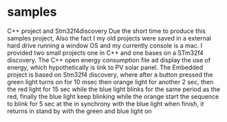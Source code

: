 # samples
C++ project and  Stm32f4discovery 
Due the short time to produce this samples project, Also the fact I my old projects were saved in a external hard drive running a window OS and my currently console is a mac. I provided two small projects one in C++ and one bases on a STm32f4 discovery.
The C++ open energy consumption file ad display the use of energy, which hypothetically is link to PV solar panel.
The Embedded project is based on Stm32f4 discovery, where after a button pressed the green light turns on for 10 msec then orange light
for another 2 sec, then the red light for 15 sec while the blue light blinks for the same period as the red, 
finally the blue light keep blinking while the orange start the sequence to blink for 5 sec at the in synchrony with the blue light when finish,
it returns in stand by with the green and blue light on 
